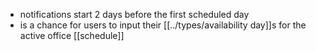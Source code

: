 - notifications start 2 days before the first scheduled day 
- is a chance for users to input their [[../types/availability day]]s for the active office [[schedule]]